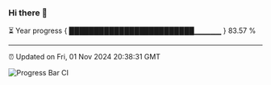### Hi there 👋

⏳ Year progress { █████████████████████████▁▁▁▁▁ } 83.57 %

---

⏰ Updated on Fri, 01 Nov 2024 20:38:31 GMT

![Progress Bar CI](https://github.com/IshwaranRudhara/GIT-ACTION/workflows/Progress%20Bar%20CI/badge.svg)
